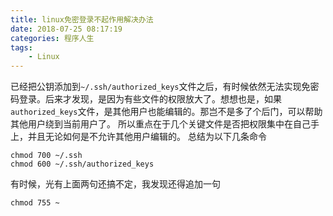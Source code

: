 ```yaml
---
title: linux免密登录不起作用解决办法
date: 2018-07-25 08:17:19
categories: 程序人生
tags:
    - Linux
---
```

已经把公钥添加到`~/.ssh/authorized_keys`文件之后，有时候依然无法实现免密码登录。后来才发现，是因为有些文件的权限放大了。想想也是，如果`authorized_keys`文件，是其他用户也能编辑的。那岂不是多了个后门，可以帮助其他用户绕到当前用户了。
所以重点在于几个关键文件是否把权限集中在自己手上，并且无论如何是不允许其他用户编辑的。
总结为以下几条命令
```
chmod 700 ~/.ssh
chmod 600 ~/.ssh/authorized_keys
```
有时候，光有上面两句还搞不定，我发现还得追加一句
```
chmod 755 ~
```